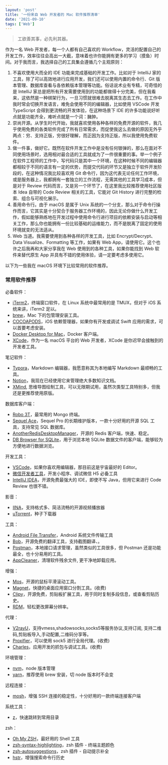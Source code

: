```yaml
---
layout: 'post'
title: '一份来自 Web 开发者的 Mac 软件推荐清单'
date: '2021-09-10'
tags: ['Web']
---
```

> 工欲善其事，必先利其器。

作为一名 Web 开发者，每一个人都有自己喜欢的 Workflow，灵活的配置自己的开发工作，效率往往会高出一大截，意味着也许你能拥有更多的学习（摸鱼）时间。对于我而言，我选择自己的工具集会遵循几个主观原则：
1. 不喜欢使用大而全的 IDE 功能来完成基础的开发工作。比如对于 IntelliJ 家的工具，除了可以高效地进行应用开发，我们还可以使用内置的命令行、Git 版本管理、数据库查看与各依赖版本管理等功能。俗话说术业有专精，可奇怪的是 IntelliJ 家总是把所有开发需要使用到的功能都做得十分完美，但在我看来，这依然是一种绑架行为，一旦习惯就很难去脱离其生态去工作。在工作中我时常会切换开发语言，难免会使用不同的编辑器，比如使用 VSCode 开发 TypeScript 会得到更流畅的开发体验，在这种场景下 IDE 的许多功能说好听点就是功能齐全，难听点就是一个词：臃肿。
2. 崇尚开源。从学生时代开始，我就喜欢使用各种各样的免费开源的软件，我几乎使用免费的各类软件完成了所有日常需求，而促使我这么去做的原因无外乎两点：穷、支持正版，穷很好理解，而正因为支持正版，所以我使用免费软件。
3. 做一件事，做好它。既然在软件开发工作中是没有任何银弹的，那么在面对不同使用场景时，选用相对最合适的工具就成为了一件很重要的事。举一个例子在软件工程师的工作中，写代码只是其中一个环境，在这种时候不同的编辑器都相较于不同的语言有一定的优势，而提交代码的环节又是独立于软件开发阶段的，在这种情况我比较喜欢用 Git 命令行，因为这代表无论任何工作环境，或是服务器上，我都拥有一套独立的工作流程，无需其他的工具学习成本，但是对于 Review 代码而言，又是另一个环节了，在这里我比较推荐使用社区版本 Idea 自带的 Code Review 相关的工具，它能对 Git History 进行完整的检索、组合与可视化展示。
4. 善用命令行。由于 macOS 是属于 Unix 系统的一个分支，那么对于命令行操作而言，它其实是十分契合于服务器工作环境的，因此无论你做什么开发工作，假如能够熟练地在开发过程中使用命令行进行项目的依赖安装与启动等相关工作，那么你也能拥有一份比较基础的运维能力，而不是脱离了固定的使用环境就变的无法适从。
5. Web 当道。我需要使用到各种各样的开发工具，比如 Encrypt/Decrypt、Data Visualize、Formatting 等工作，如果有 Web App，请使用它。这个也许之后我再和大家分享我在 Web 使用到的各种工具，如果你能找到 Web 软件来替代原生 App 并具有不错的使用体验，请一定要考虑多使用它。

以下为一些我在 macOS 环境下比较常用的软件推荐。

### 常用软件推荐
必备软件：
- [iTerm2](https://www.iterm2.com/)，终端窗口软件，在 Linux 系统中最常用的是 TMUX，但对于 iOS 系统来讲，iTerm2 足以。
- [brew](https://brew.sh/)，Mac 下的包管理安装工具。
- [COCOAPODS](https://cocoapods.org/)，iOS 依赖管理器，如果你有开发或调试 Swift 应用的需求，可以首要考虑安装。
- [Docker Desktop for Mac](https://hub.docker.com/editions/community/docker-ce-desktop-mac/)，Docker 客户端。
- [XCode](https://developer.apple.com/xcode/)，作为一名 macOS 平台的 Web 开发者，XCode 是你迟早会接触到的开发者工具。

笔记软件：
- [Typora](https://typora.io/)，Markdown 编辑器，我愿意称其为本地编写 Markdown 最顺畅的工具。
- [Notion](https://www.notion.so/desktop)，我现在已经使用它来管理绝大多数知识文档。
- [XMind](https://www.xmind.net/), 思维导图绘制工具，可以无限期试用，虽然次类型工具特别多，但我还是更推荐使用原版。

数据库客户端：
- [Robo 3T](https://robomongo.org/)，最常用的 Mongo 终端。
- [Sequel Ace](https://sequel-ace.com/)，Sequel Pro 的长期维护版本，一款十分好用的开源 SQL 工具，支持常见 SQL 数据库。
- [AnotherRedisDesktopManager](https://github.com/qishibo/AnotherRedisDesktopManager)，开源的 Redis 客户端，快速、稳定。
- [DB Browser for SQLite](https://sqlitebrowser.org/)，用于浏览本地 SQLite 数据文件的客户端，能够较为方便地进行数据浏览。

开发工具：
- [VSCode](https://code.visualstudio.com/)，如果你喜欢用编辑器，那目前这是宇宙最好的 Editor。
- [微信开发者工具](https://developers.weixin.qq.com/miniprogram/dev/devtools/download.html)，开发小程序、调试微信 H5 必备工具
- [IntelliJ IDEA](https://www.jetbrains.com/idea/)，开源免费最强大的 IDE，即使不写 Java，但用它来进行 Code Review 也很不错。

影音：
- [IINA](https://iina.io/)，支持格式多、简洁流畅的开源视频播放器
- [uTorrent](https://www.utorrent.com/intl/zh/)，种子下载器

工具：
- [Android File Transfer](https://www.android.com/filetransfer/)，Android 系统文件传输工具
- [Bob](https://github.com/ripperhe/Bob)，开源免费的翻译工具，支持截图翻译、。
- [Postman](https://www.postman.com/downloads/)，本地接口请求管理，虽然类似的工具很多，但 Postman 还是功能最全，也十分易用的工具。
- [AppCleaner](https://freemacsoft.net/appcleaner/)，清理软件残余文件, 更干净地卸载应用。

增强：
- [Mos](https://github.com/Caldis/Mos)，开源的鼠标平滑滚动工具。
- [Magnet](https://apps.apple.com/cn/app/magnet/id441258766?mt=12)，快捷的桌面应用窗口分割工具。(收费)
- [Clipy](https://github.com/Clipy/Clipy)，开源免费，剪贴板扩展工具，用于同时复制多段信息，或查看剪贴历史。
- [RDM](https://github.com/avibrazil/RDM)，轻松更改屏幕分辨率。

代理：
- [V2rayU](https://github.com/yanue/V2rayU/releases)，支持vmess,shadowsocks,socks5等服务协议,支持订阅, 支持二维码,剪贴板导入,手动配置,二维码分享等。
- [Proxifier](https://www.proxifier.com/)，可以使用 sock5 进行全局代理。(收费)
- [Charles](https://www.charlesproxy.com/)，应用开发的抓包与调试工具。(收费)

环境管理：
- [nvm](https://github.com/nvm-sh/nvm)，node 版本管理
- [yarn](https://classic.yarnpkg.com/en/docs/install/#mac-stable)，推荐使用 brew 安装，切 node 版本时不会变

远程连接：
- [mosh](https://mosh.org/)，增强 SSH 连接的稳定性，十分好用的一款终端连接客户端

系统工具：
- [z](https://github.com/rupa/z.git)，快速跳转到常用目录

zsh：
- [Oh My ZSH](https://ohmyz.sh/#install)，最好用的 Shell 工具
- [zsh-syntax-highlighting](https://github.com/zsh-users/zsh-syntax-highlighting/blob/master/INSTALL.md)，zsh 插件 - 终端主题颜色
- [zsh-autosuggestions](https://github.com/zsh-users/zsh-autosuggestions/blob/master/INSTALL.md)，zsh 插件 - 自动提示补全
- [hstr](https://github.com/dvorka/hstr)，增强搜索命令行历史

